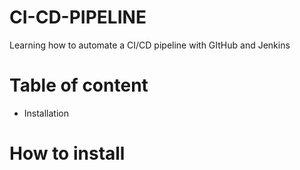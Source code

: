 # CI-CD-PIPELINE
Learning how to automate a CI/CD pipeline with GItHub and Jenkins

# Table of content

- Installation

# How to install
